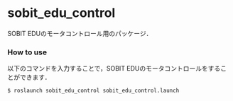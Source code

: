 # sobit_edu_control

SOBIT EDUのモータコントロール用のパッケージ．

### How to use
以下のコマンドを入力することで，SOBIT EDUのモータコントロールをすることができます．

```bash:
$ roslaunch sobit_edu_control sobit_edu_control.launch
```
